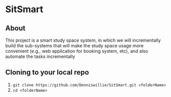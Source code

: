 # SitSmart

## About
This project is a smart study space system, in which we will incrementally build the sub-systems that will make the study space usage more convenient (e.g., web application for booking system, etc), and also automate the tasks incrementally

## Cloning to your local repo
1. `git clone https://github.com/Denniswillie/SitSmart.git <folderName>`
2. `cd <folderName>`
